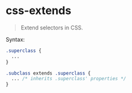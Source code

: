 # css-extends

> Extend selectors in CSS.

Syntax:

```css
.superclass {
  ...
}

.subclass extends .superclass {
  ... /* inherits .superclass' properties */
}
```
